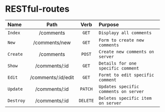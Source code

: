 # RESTful-routes

|Name       | Path              | Verb    | Purpose |
|:----------|   :---:           | :---:   | :------------ |
| `Index`   | /comments         | `GET`   | `Displayy all comments`|
| `New`     | /comments/new     | `GET`   | `Form to create new comments`|
| `Create`  | /comments         | `POST`  | `Create new comments on server`|
| `Show`    | /comments/:id     | `GET`   | `Details for one specific comment`|
| `Edit`    | /comments/:id/edit| `GET`   | `Formt to edit specific comment`|
| `Update`  | /comments/:id     | `PATCH` | `Updates specific comments on server`|
| `Destroy` | /comments/:id     | `DELETE`| `Deletes specific item on server`|
